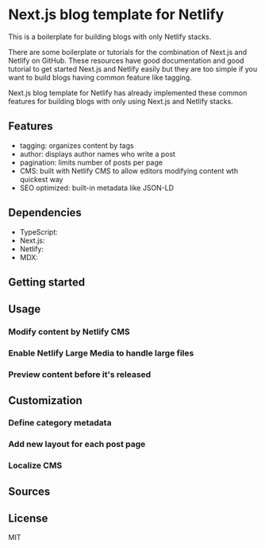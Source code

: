 # Next.js blog template for Netlify

This is a boilerplate for building blogs with only Netlify stacks.

There are some boilerplate or tutorials for the combination of Next.js and Netlify on GitHub.
These resources have good documentation and good tutorial to get started Next.js and Netlify easily
but they are too simple if you want to build blogs having common feature like tagging.

Next.js blog template for Netlify has already implemented these common features for building
blogs with only using Next.js and Netlify stacks.

## Features

- tagging: organizes content by tags
- author: displays author names who write a post
- pagination: limits number of posts per page
- CMS: built with Netlify CMS to allow editors modifying content wth quickest way
- SEO optimized: built-in metadata like JSON-LD

## Dependencies

- TypeScript:
- Next.js:
- Netlify:
- MDX:

## Getting started

## Usage

### Modify content by Netlify CMS

### Enable Netlify Large Media to handle large files

### Preview content before it's released

## Customization

### Define category metadata

### Add new layout for each post page

### Localize CMS

## Sources

## License

MIT
